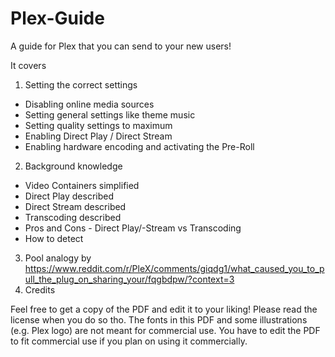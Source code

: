 # Plex-Guide
A guide for Plex that you can send to your new users!

It covers

1. Setting the correct settings
  * Disabling online media sources
  * Setting general settings like theme music
  * Setting quality settings to maximum
  * Enabling Direct Play / Direct Stream
  * Enabling hardware encoding and activating the Pre-Roll
2. Background knowledge
  * Video Containers simplified
  * Direct Play described
  * Direct Stream described
  * Transcoding described
  * Pros and Cons - Direct Play/-Stream vs Transcoding
  * How to detect
3. Pool analogy by https://www.reddit.com/r/PleX/comments/giqdg1/what_caused_you_to_pull_the_plug_on_sharing_your/fqgbdpw/?context=3
4. Credits


Feel free to get a copy of the PDF and edit it to your liking!
Please read the license when you do so tho. The fonts in this PDF and some illustrations (e.g. Plex logo) are not meant for commercial use. You have to edit the PDF to fit commercial use if you plan on using it commercially.
